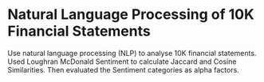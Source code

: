 # Natural Language Processing of 10K Financial Statements

Use natural language processing (NLP) to analyse 10K financial statements.
Used Loughran McDonald Sentiment to calculate Jaccard and Cosine Similarities. Then evaluated the Sentiment categories as alpha factors. 
